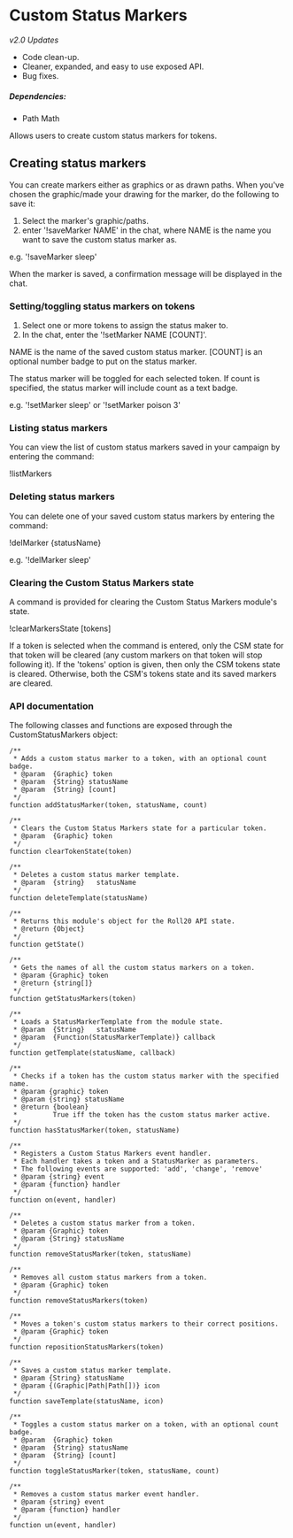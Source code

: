 # Custom Status Markers

_v2.0 Updates_
* Code clean-up.
* Cleaner, expanded, and easy to use exposed API.
* Bug fixes.

##### Dependencies:
* Path Math

Allows users to create custom status markers for tokens.

## Creating status markers

You can create markers either as graphics or as drawn paths. When you've
chosen the graphic/made your drawing for the marker, do the following to
save it:
1) Select the marker's graphic/paths.
2) enter '!saveMarker NAME' in the chat, where NAME is the name you want to
save the custom status marker as.

e.g. '!saveMarker sleep'

When the marker is saved, a confirmation message will be displayed in the chat.

### Setting/toggling status markers on tokens

1) Select one or more tokens to assign the status maker to.
2) In the chat, enter the '!setMarker NAME [COUNT]'.

NAME is the name of the saved custom status marker.
[COUNT] is an optional number badge to put on the status marker.

The status marker will be toggled for each selected token. If count is
specified, the status marker will include count as a text badge.

e.g. '!setMarker sleep' or '!setMarker poison 3'

### Listing status markers

You can view the list of custom status markers saved in your campaign
by entering the command:

!listMarkers

### Deleting status markers

You can delete one of your saved custom status markers by entering the command:

!delMarker {statusName}

e.g. '!delMarker sleep'

### Clearing the Custom Status Markers state

A command is provided for clearing the Custom Status Markers module's state.

!clearMarkersState [tokens]

If a token is selected when the command is entered, only the CSM state for that
token will be cleared (any custom markers on that token will stop following it).
If the 'tokens' option is given, then only the CSM tokens state is cleared.
Otherwise, both the CSM's tokens state and its saved markers are cleared.

### API documentation
The following classes and functions are exposed through the CustomStatusMarkers
object:

```
/**
 * Adds a custom status marker to a token, with an optional count badge.
 * @param  {Graphic} token
 * @param  {String} statusName
 * @param  {String} [count]
 */
function addStatusMarker(token, statusName, count)

/**
 * Clears the Custom Status Markers state for a particular token.
 * @param  {Graphic} token
 */
function clearTokenState(token)

/**
 * Deletes a custom status marker template.
 * @param  {string}   statusName
 */
function deleteTemplate(statusName)

/**
 * Returns this module's object for the Roll20 API state.
 * @return {Object}
 */
function getState()

/**
 * Gets the names of all the custom status markers on a token.
 * @param {Graphic} token
 * @return {string[]}
 */
function getStatusMarkers(token)

/**
 * Loads a StatusMarkerTemplate from the module state.
 * @param  {String}   statusName
 * @param  {Function(StatusMarkerTemplate)} callback
 */
function getTemplate(statusName, callback)

/**
 * Checks if a token has the custom status marker with the specified name.
 * @param {graphic} token
 * @param {string} statusName
 * @return {boolean}
 *         True iff the token has the custom status marker active.
 */
function hasStatusMarker(token, statusName)

/**
 * Registers a Custom Status Markers event handler.
 * Each handler takes a token and a StatusMarker as parameters.
 * The following events are supported: 'add', 'change', 'remove'
 * @param {string} event
 * @param {function} handler
 */
function on(event, handler)

/**
 * Deletes a custom status marker from a token.
 * @param {Graphic} token
 * @param {String} statusName
 */
function removeStatusMarker(token, statusName)

/**
 * Removes all custom status markers from a token.
 * @param {Graphic} token
 */
function removeStatusMarkers(token)

/**
 * Moves a token's custom status markers to their correct positions.
 * @param {Graphic} token
 */
function repositionStatusMarkers(token)

/**
 * Saves a custom status marker template.
 * @param {String} statusName
 * @param {(Graphic|Path|Path[])} icon
 */
function saveTemplate(statusName, icon)

/**
 * Toggles a custom status marker on a token, with an optional count badge.
 * @param  {Graphic} token
 * @param  {String} statusName
 * @param  {String} [count]
 */
function toggleStatusMarker(token, statusName, count)

/**
 * Removes a custom status marker event handler.
 * @param {string} event
 * @param {function} handler
 */
function un(event, handler)
```
